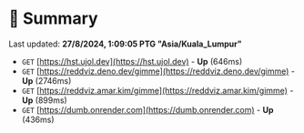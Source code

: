 # 📖 Summary
Last updated: **27/8/2024, 1:09:05 PTG "Asia/Kuala_Lumpur"**

- `GET` [https://hst.ujol.dev](https://hst.ujol.dev) - **Up** (646ms)
- `GET` [https://reddviz.deno.dev/gimme](https://reddviz.deno.dev/gimme) - **Up** (2746ms)
- `GET` [https://reddviz.amar.kim/gimme](https://reddviz.amar.kim/gimme) - **Up** (899ms)
- `GET` [https://dumb.onrender.com](https://dumb.onrender.com) - **Up** (436ms)
